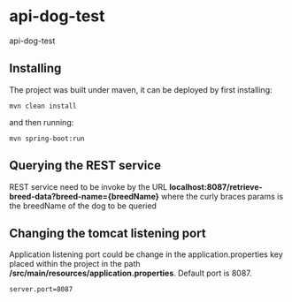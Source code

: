 # api-dog-test
api-dog-test

## Installing
The project was built under maven, it can be deployed by first installing:

`mvn clean install`

and then running:

`mvn spring-boot:run`

## Querying the REST service
REST service need to be invoke by the URL **localhost:8087/retrieve-breed-data?breed-name={breedName}**
where the curly braces params is the breedName of the dog to be queried

## Changing the tomcat listening port
Application listening port could be change in the application.properties key placed within the project in the path **/src/main/resources/application.properties**. Default port is 8087.

`server.port=8087`
